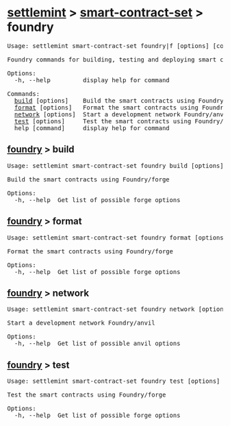 # [settlemint](../../settlemint.md) > [smart-contract-set](../smart-contract-set.md) > foundry

<pre>Usage: settlemint smart-contract-set foundry|f [options] [command]

Foundry commands for building, testing and deploying smart contracts

Options:
  -h, --help         display help for command

Commands:
  <a href="#foundry-build">build</a> [options]    Build the smart contracts using Foundry/forge
  <a href="#foundry-format">format</a> [options]   Format the smart contracts using Foundry/forge
  <a href="#foundry-network">network</a> [options]  Start a development network Foundry/anvil
  <a href="#foundry-test">test</a> [options]     Test the smart contracts using Foundry/forge
  help [command]     display help for command
</pre>

<h2 id="foundry-build">
  <a href="../foundry.md">foundry</a> > build
</h2>

<pre>Usage: settlemint smart-contract-set foundry build [options]

Build the smart contracts using Foundry/forge

Options:
  -h, --help  Get list of possible forge options
</pre>

<h2 id="foundry-format">
  <a href="../foundry.md">foundry</a> > format
</h2>

<pre>Usage: settlemint smart-contract-set foundry format [options]

Format the smart contracts using Foundry/forge

Options:
  -h, --help  Get list of possible forge options
</pre>

<h2 id="foundry-network">
  <a href="../foundry.md">foundry</a> > network
</h2>

<pre>Usage: settlemint smart-contract-set foundry network [options]

Start a development network Foundry/anvil

Options:
  -h, --help  Get list of possible anvil options
</pre>

<h2 id="foundry-test">
  <a href="../foundry.md">foundry</a> > test
</h2>

<pre>Usage: settlemint smart-contract-set foundry test [options]

Test the smart contracts using Foundry/forge

Options:
  -h, --help  Get list of possible forge options
</pre>

